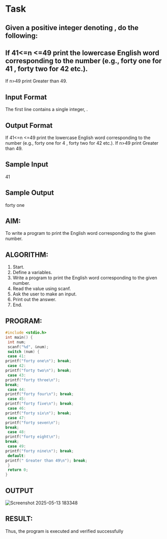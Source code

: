 # Task

## Given a positive integer denoting , do the following:

## If  41<=n <=49 print the lowercase English word corresponding to the number (e.g., forty one for 41 , forty two for 42 etc.).
If n>49 print Greater than 49.
## Input Format

The first line contains a single integer, .

## Output Format

If  41<=n <=49 print the lowercase English word corresponding to the number (e.g., forty one for 4 , forty two for 42 etc.).
If n>49 print Greater than 49.
## Sample Input

41
## Sample Output

forty one

## AIM:
To write a program to print the English word corresponding to the given number.

## ALGORITHM:
1. Start.
2. Define a variables.
3. Write a program to print the English word corresponding to the given number.
4. Read the value using scanf.
5. Ask the user to make an input.
6. Print out the answer.
7. End.
   
## PROGRAM:
```c
#include <stdio.h>
int main() {
 int num;
 scanf("%d", &num);
 switch (num) {
 case 41: 
printf("forty one\n"); break;
 case 42: 
printf("forty two\n"); break;
 case 43: 
printf("forty three\n"); 
break;
 case 44: 
printf("forty four\n"); break;
 case 45: 
printf("forty five\n"); break;
 case 46: 
printf("forty six\n"); break;
 case 47: 
printf("forty seven\n"); 
break;
 case 48:
printf("forty eight\n"); 
break;
 case 49: 
printf("forty nine\n"); break;
 default: 
printf(" Greater than 49\n"); break;
 }
 return 0;
}
```
## OUTPUT
![Screenshot 2025-05-13 183348](https://github.com/user-attachments/assets/c00fe928-a351-4f09-95b0-52af7c7a66f6)
## RESULT:
Thus, the program is executed and verified successfully
